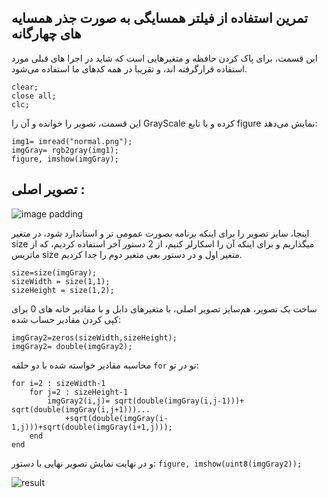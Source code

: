 ## تمرین استفاده از فیلتر همسایگی به صورت جذر همسایه های چهارگانه  

این قسمت، برای پاک کردن حافظه و متغیرهایی است که شاید در اجرا های قبلی مورد استفاده قرارگرفته اند، و تقریبا در همه کدهای ما استفاده می‌شود.

```
clear;
close all;
clc;
```

اين قسمت، تصوير را خوانده و آن را GrayScale كرده و با تابع figure نمایش می‌دهد:

```
img1= imread("normal.png");
imgGray= rgb2gray(img1);
figure, imshow(imgGray);
```
## تصویر اصلی :
![image padding](https://github.com/semnan-university-ai/image-processing-class-002/raw/main/exercises/msg67/asset/normal.png)

اینجا، سایز تصویر را برای اینکه برنامه بصورت عمومی تر و استاندارد شود، در متغیر size میگذاریم و برای اینکه آن را اسکارلر کنیم، از 2 دستور آخر استفاده کردیم، که از ماتریس size متغیر اول و در دستور بعی متغیر دوم را جدا کردیم.

```
size=size(imgGray);
sizeWidth = size(1,1);
sizeHeight = size(1,2);
```
ساخت یک تصویر، هم‌سایز تصویر اصلی، با متغیرهای دابل و با مقادیر خانه های 0 برای کپی کردن مقادیر حساب شده:
```
imgGray2=zeros(sizeWidth,sizeHeight);
imgGray2= double(imgGray2);
```
محاسبه مقادیر خواسته شده با دو حلقه ```for``` تو در تو:
```
for i=2 : sizeWidth-1
    for j=2 : sizeHeight-1
        imgGray2(i,j)= sqrt(double(imgGray(i,j-1)))+ sqrt(double(imgGray(i,j+1)))...
            +sqrt(double(imgGray(i-1,j)))+sqrt(double(imgGray(i+1,j))); 
    end
end  
```
و در نهایت نمایش تصویر نهایی با دستور: ``` figure, imshow(uint8(imgGray2)); ```

![result](https://github.com/semnan-university-ai/image-processing-class-002/raw/main/exercises/msg67/asset/filterHamsayegi.png)
